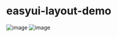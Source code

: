 # easyui-layout-demo

![image](https://raw.githubusercontent.com/wuwz/easyui-layout-demo/master/demo2.png)
![image](https://raw.githubusercontent.com/wuwz/easyui-layout-demo/master/demo.png)
